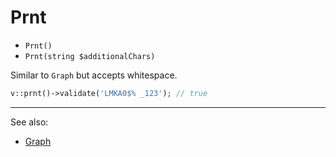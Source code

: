 # Prnt

- `Prnt()`
- `Prnt(string $additionalChars)`

Similar to `Graph` but accepts whitespace.

```php
v::prnt()->validate('LMKA0$% _123'); // true
```

***
See also:

  * [Graph](Graph.md)
